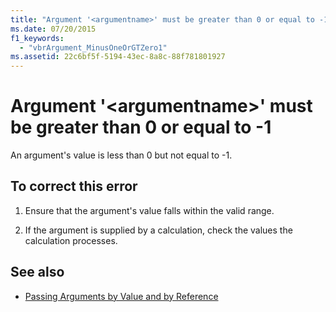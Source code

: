 ```yaml
---
title: "Argument '<argumentname>' must be greater than 0 or equal to -1"
ms.date: 07/20/2015
f1_keywords: 
  - "vbrArgument_MinusOneOrGTZero1"
ms.assetid: 22c6bf5f-5194-43ec-8a8c-88f781801927
---
```

# Argument '\<argumentname>' must be greater than 0 or equal to -1
An argument's value is less than 0 but not equal to -1.  
  
## To correct this error  
  
1.  Ensure that the argument's value falls within the valid range.  
  
2.  If the argument is supplied by a calculation, check the values the calculation processes.  
  
## See also
- [Passing Arguments by Value and by Reference](../../visual-basic/programming-guide/language-features/procedures/passing-arguments-by-value-and-by-reference.md)

